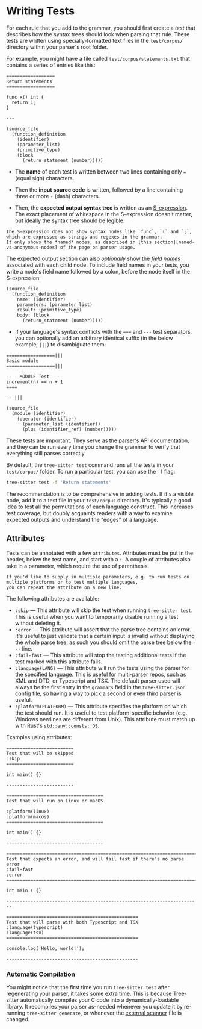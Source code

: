 # Writing Tests

For each rule that you add to the grammar, you should first create a *test* that describes how the syntax trees should look
when parsing that rule. These tests are written using specially-formatted text files in the `test/corpus/` directory within
your parser's root folder.

For example, you might have a file called `test/corpus/statements.txt` that contains a series of entries like this:

```text
==================
Return statements
==================

func x() int {
  return 1;
}

---

(source_file
  (function_definition
    (identifier)
    (parameter_list)
    (primitive_type)
    (block
      (return_statement (number)))))
```

* The **name** of each test is written between two lines containing only `=` (equal sign) characters.

* Then the **input source code** is written, followed by a line containing three or more `-` (dash) characters.

* Then, the **expected output syntax tree** is written as an [S-expression][s-exp]. The exact placement of whitespace in
the S-expression doesn't matter, but ideally the syntax tree should be legible.

```admonish tip
The S-expression does not show syntax nodes like `func`, `(` and `;`, which are expressed as strings and regexes in the grammar.
It only shows the *named* nodes, as described in [this section][named-vs-anonymous-nodes] of the page on parser usage.
```

  The expected output section can also *optionally* show the [*field names*][node-field-names] associated with each child
  node. To include field names in your tests, you write a node's field name followed by a colon, before the node itself in
  the S-expression:

```query
(source_file
  (function_definition
    name: (identifier)
    parameters: (parameter_list)
    result: (primitive_type)
    body: (block
      (return_statement (number)))))
```

* If your language's syntax conflicts with the `===` and `---` test separators, you can optionally add an arbitrary identical
suffix (in the below example, `|||`) to disambiguate them:

```text
==================|||
Basic module
==================|||

---- MODULE Test ----
increment(n) == n + 1
====

---|||

(source_file
  (module (identifier)
    (operator (identifier)
      (parameter_list (identifier))
      (plus (identifier_ref) (number)))))
```

These tests are important. They serve as the parser's API documentation, and they can be run every time you change the grammar
to verify that everything still parses correctly.

By default, the `tree-sitter test` command runs all the tests in your `test/corpus/` folder. To run a particular test, you
can use the `-f` flag:

```sh
tree-sitter test -f 'Return statements'
```

The recommendation is to be comprehensive in adding tests. If it's a visible node, add it to a test file in your `test/corpus`
directory. It's typically a good idea to test all the permutations of each language construct. This increases test coverage,
but doubly acquaints readers with a way to examine expected outputs and understand the "edges" of a language.

## Attributes

Tests can be annotated with a few `attributes`. Attributes must be put in the header, below the test name, and start with
a `:`. A couple of attributes also take in a parameter, which require the use of parenthesis.

```admonish tip
If you'd like to supply in multiple parameters, e.g. to run tests on multiple platforms or to test multiple languages,
you can repeat the attribute on a new line.
```

The following attributes are available:

* `:skip` — This attribute will skip the test when running `tree-sitter test`.
  This is useful when you want to temporarily disable running a test without deleting it.
* `:error` — This attribute will assert that the parse tree contains an error. It's useful to just validate that a certain
input is invalid without displaying the whole parse tree, as such you should omit the parse tree below the `---` line.
* `:fail-fast` — This attribute will stop the testing additional tests if the test marked with this attribute fails.
* `:language(LANG)` — This attribute will run the tests using the parser for the specified language. This is useful for
multi-parser repos, such as XML and DTD, or Typescript and TSX. The default parser used will always be the first entry in
the `grammars` field in the `tree-sitter.json` config file, so having a way to pick a second or even third parser is useful.
* `:platform(PLATFORM)` — This attribute specifies the platform on which the test should run. It is useful to test platform-specific
behavior (e.g. Windows newlines are different from Unix). This attribute must match up with Rust's [`std::env::consts::OS`][constants].

Examples using attributes:

```text
=========================
Test that will be skipped
:skip
=========================

int main() {}

-------------------------

====================================
Test that will run on Linux or macOS

:platform(linux)
:platform(macos)
====================================

int main() {}

------------------------------------

========================================================================
Test that expects an error, and will fail fast if there's no parse error
:fail-fast
:error
========================================================================

int main ( {}

------------------------------------------------------------------------

=================================================
Test that will parse with both Typescript and TSX
:language(typescript)
:language(tsx)
=================================================

console.log('Hello, world!');

-------------------------------------------------
```

### Automatic Compilation

You might notice that the first time you run `tree-sitter test` after regenerating your parser, it takes some extra time.
This is because Tree-sitter automatically compiles your C code into a dynamically-loadable library. It recompiles your parser
as-needed whenever you update it by re-running `tree-sitter generate`, or whenever the [external scanner][external-scanners]
file is changed.

[constants]: https://doc.rust-lang.org/std/env/consts/constant.OS.html
[external-scanners]: ./4-external-scanners.md
[node-field-names]: ../using-parsers/2-basic-parsing.md#node-field-names
[s-exp]: https://en.wikipedia.org/wiki/S-expression
